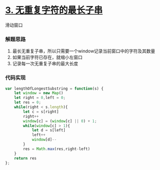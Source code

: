 # [3. 无重复字符的最长子串](https://leetcode-cn.com/problems/longest-substring-without-repeating-characters/)

滑动窗口

### 解题思路

1. 最长无重复子串，所以只需要一个window记录当前窗口中的字符及其数量
2. 如果当前字符已存在，就缩小左窗口
3. 记录每一次无重复子串的最大长度

### 代码实现

```js
var lengthOfLongestSubstring = function(s) {
    let window = new Map()
    let right = 0,left = 0;
    let res = 0;
    while(right < s.length){
        let c = s[right]
        right++
        window[c] = (window[c] || 0) + 1;
        while(window[c] > 1){
            let d = s[left]
            left++
            window[d]--
        }
        res = Math.max(res,right-left)
    }
    return res
};